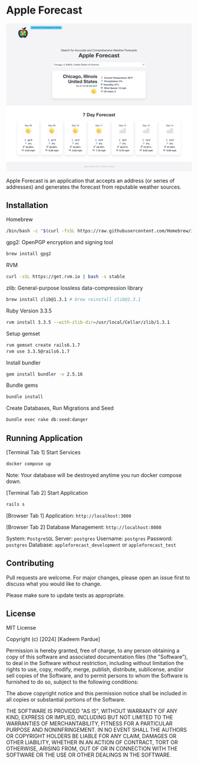# Apple Forecast

![Demo](public/demo.png)

Apple Forecast is an application that accepts an address (or series of addresses) and generates the forecast from reputable weather sources.

## Installation

Homebrew
```bash
/bin/bash -c "$(curl -fsSL https://raw.githubusercontent.com/Homebrew/install/HEAD/install.sh)"
```

gpg2: OpenPGP encryption and signing tool
```bash
brew install gpg2
```

RVM
```bash
curl -sSL https://get.rvm.io | bash -s stable
```

zlib: General-purpose lossless data-compression library
```bash
brew install zlib@1.3.1 # brew reinstall zlib@1.3.1
```

Ruby Version 3.3.5
```bash
rvm install 3.3.5 --with-zlib-dir=/usr/local/Cellar/zlib/1.3.1
```

Setup gemset
```bash
rvm gemset create rails6.1.7
rvm use 3.3.5@rails6.1.7
```

Install bundler
```bash
gem install bundler -v 2.5.16
```

Bundle gems
```bash
bundle install
```

Create Databases, Run Migrations and Seed
```bash
bundle exec rake db:seed:danger
```

## Running Application

[Terminal Tab 1] Start Services
```bash
docker compose up
```

Note: Your database will be destroyed anytime you run docker compose down.

[Terminal Tab 2] Start Application
```bash
rails s
```

[Browser Tab 1] Application: `http://localhost:3000`

[Browser Tab 2] Database Management: `http://localhost:8080`

System: `PostgreSQL`
Server: `postgres`
Username: `postgres`
Password: `postgres`
Database: `appleforecast_development` or `appleforecast_test`

## Contributing

Pull requests are welcome. For major changes, please open an issue first
to discuss what you would like to change.

Please make sure to update tests as appropriate.

## License

MIT License

Copyright (c) [2024] [Kadeem Pardue]

Permission is hereby granted, free of charge, to any person obtaining a copy
of this software and associated documentation files (the "Software"), to deal
in the Software without restriction, including without limitation the rights
to use, copy, modify, merge, publish, distribute, sublicense, and/or sell
copies of the Software, and to permit persons to whom the Software is
furnished to do so, subject to the following conditions:

The above copyright notice and this permission notice shall be included in all
copies or substantial portions of the Software.

THE SOFTWARE IS PROVIDED "AS IS", WITHOUT WARRANTY OF ANY KIND, EXPRESS OR
IMPLIED, INCLUDING BUT NOT LIMITED TO THE WARRANTIES OF MERCHANTABILITY,
FITNESS FOR A PARTICULAR PURPOSE AND NONINFRINGEMENT. IN NO EVENT SHALL THE
AUTHORS OR COPYRIGHT HOLDERS BE LIABLE FOR ANY CLAIM, DAMAGES OR OTHER
LIABILITY, WHETHER IN AN ACTION OF CONTRACT, TORT OR OTHERWISE, ARISING FROM,
OUT OF OR IN CONNECTION WITH THE SOFTWARE OR THE USE OR OTHER DEALINGS IN THE
SOFTWARE.
